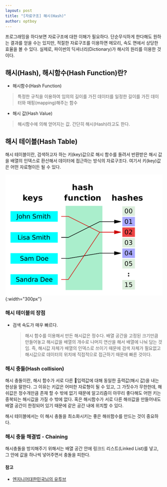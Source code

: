 ```yaml
---
layout: post
title: "[자료구조] 해시(Hash)"
author: optboy
---
```


프로그래밍을 하다보면 자료구조에 대한 이해가 필요하다. 단순무식하게 한다해도 원하는 결과를 얻을 수는 있지만, 적절한 자료구조를 이용하면 메모리, 속도 면에서 상당한 효율을 볼 수 있다. 실제로, 파이썬의 딕셔너리(Dictionary)가 해시의 원리를 이용한 것이다. 

## 해시(Hash), 해시함수(Hash Function)란?

- 해시함수(Hash Function)
> 특정한 규칙을 이용하여 임의의 길이를 가진 데이터를 일정한 길이를 가진 데이터와 매핑(mapping)해주는 함수  

- 해시 값(Hash Value)
> 해시함수에 의해 얻어지는 값. 간단히 해시(Hash)라고도 한다.

## 해시 테이블(Hash Table)  
해시 테이블이란, 검색하고자 하는 키(key)값으로 해시 함수를 돌려서 반환받은 해시 값을 배열의 인덱스로 환산해서 데이터에 접근하는 방식의 자료구조다. 여기서 키(key)값은 어떤 자료형이든 될 수 있다. 

![](/assets/img/hash/hash_table_structure.png){:width="300px"}  

### 해시 테이블의 장점
- 검색 속도가 매우 빠르다.  
    > 해시 함수를 이용해서 만든 해시값은 정수다. 배열 공간을 고정된 크기만큼 만들어놓고 해시값을 배열의 개수로 나머지 연산을 해서 배열에 나눠 담는 것임. 즉, 해시값 자체가 배열의 인덱스로 쓰이기 때문에 검색 자체가 필요없고 해시값으로 데이터의 위치에 직접적으로 접근하기 때문에 빠른 것이다. 

### 해시 충돌(Hash collision)
해시 충돌이란, 해시 함수가 서로 다른 입력값에 대해 동일한 출력값(해시 값)을 내는 현상을 말한다. 그 이유는 키값은 어떠한 자료형이 될 수 있고, 그 가짓수가 무한한데, 해쉬값은 정수개만큼 존재 할 수 밖에 없기 때문에 알고리즘이 아무리 좋다해도 어떤 키는 중복되는 해시값을 가질 수 밖에 없다. 혹은 해시함수가 서로 다른 해쉬값을 만들어내도 배열 공간이 한정되어 있기 때문에 같은 공간 내에 위치할 수 있다.

해시 테이블에서는 이 해시 충돌을 최소화시키는 좋은 해쉬함수를 만드는 것이 중요하다.

### 해시 충돌 해결법 - Chaining
해시충돌을 방지해주기 위해서는 배열 공간 안에 링크드 리스트(Linked List)를 넣고, 그 안에 값을 하나씩 넣어주면서 충돌을 피한다.

#### 참고  
- [엔지니어대한민국님의 유투브](https://www.youtube.com/watch?v=Vi0hauJemxA&t=35s)